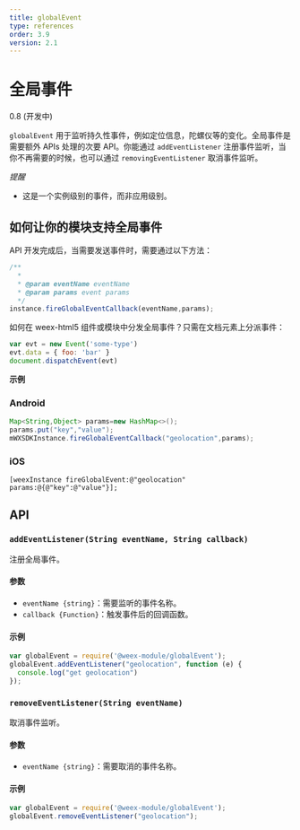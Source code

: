 ```yaml
---
title: globalEvent
type: references
order: 3.9
version: 2.1
---
```


# 全局事件
<span class="weex-version">0.8 (开发中)</span>

`globalEvent` 用于监听持久性事件，例如定位信息，陀螺仪等的变化。全局事件是需要额外 APIs 处理的次要 API。你能通过 `addEventListener` 注册事件监听，当你不再需要的时候，也可以通过 `removingEventListener` 取消事件监听。

*提醒*

- 这是一个实例级别的事件，而非应用级别。

## 如何让你的模块支持全局事件

API 开发完成后，当需要发送事件时，需要通过以下方法：

```javascript
/**
  * 
  * @param eventName eventName
  * @param params event params
  */
instance.fireGlobalEventCallback(eventName,params);
```

如何在 weex-html5 组件或模块中分发全局事件？只需在文档元素上分派事件：

```javascript
var evt = new Event('some-type')
evt.data = { foo: 'bar' }
document.dispatchEvent(evt)
```

**示例**

### Android

```java
Map<String,Object> params=new HashMap<>();
params.put("key","value");
mWXSDKInstance.fireGlobalEventCallback("geolocation",params);
```

### iOS

```object-c 
[weexInstance fireGlobalEvent:@"geolocation" params:@{@"key":@"value"}];
```

## API

### `addEventListener(String eventName, String callback)`

注册全局事件。

#### 参数

- `eventName {string}`：需要监听的事件名称。
- `callback {Function}`：触发事件后的回调函数。

#### 示例

```javascript
var globalEvent = require('@weex-module/globalEvent');
globalEvent.addEventListener("geolocation", function (e) {
  console.log("get geolocation")
});
```

### `removeEventListener(String eventName)`

取消事件监听。

#### 参数

- `eventName {string}`：需要取消的事件名称。

#### 示例

```javascript
var globalEvent = require('@weex-module/globalEvent');
globalEvent.removeEventListener("geolocation");
```
